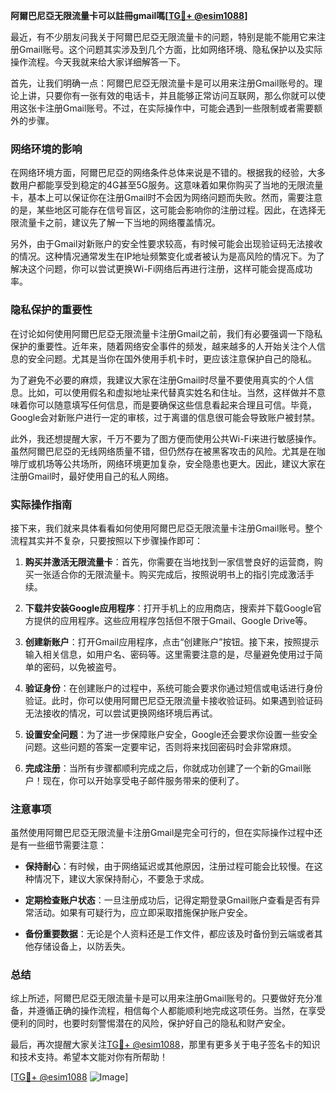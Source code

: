 **阿爾巴尼亞无限流量卡可以註冊gmail嗎[[TG💪+ @esim1088](https://t.me/s/esim1088)]**

最近，有不少朋友问我关于阿爾巴尼亞无限流量卡的问题，特别是能不能用它来注册Gmail账号。这个问题其实涉及到几个方面，比如网络环境、隐私保护以及实际操作流程。今天我就来给大家详细解答一下。

首先，让我们明确一点：阿爾巴尼亞无限流量卡是可以用来注册Gmail账号的。理论上讲，只要你有一张有效的电话卡，并且能够正常访问互联网，那么你就可以使用这张卡注册Gmail账号。不过，在实际操作中，可能会遇到一些限制或者需要额外的步骤。

### 网络环境的影响

在网络环境方面，阿爾巴尼亞的网络条件总体来说是不错的。根据我的经验，大多数用户都能享受到稳定的4G甚至5G服务。这意味着如果你购买了当地的无限流量卡，基本上可以保证你在注册Gmail时不会因为网络问题而失败。然而，需要注意的是，某些地区可能存在信号盲区，这可能会影响你的注册过程。因此，在选择无限流量卡之前，建议先了解一下当地的网络覆盖情况。

另外，由于Gmail对新账户的安全性要求较高，有时候可能会出现验证码无法接收的情况。这种情况通常发生在IP地址频繁变化或者被认为是高风险的情况下。为了解决这个问题，你可以尝试更换Wi-Fi网络后再进行注册，这样可能会提高成功率。

### 隐私保护的重要性

在讨论如何使用阿爾巴尼亞无限流量卡注册Gmail之前，我们有必要强调一下隐私保护的重要性。近年来，随着网络安全事件的频发，越来越多的人开始关注个人信息的安全问题。尤其是当你在国外使用手机卡时，更应该注意保护自己的隐私。

为了避免不必要的麻烦，我建议大家在注册Gmail时尽量不要使用真实的个人信息。比如，可以使用假名和虚拟地址来代替真实姓名和住址。当然，这样做并不意味着你可以随意填写任何信息，而是要确保这些信息看起来合理且可信。毕竟，Google会对新账户进行一定的审核，过于离谱的信息很可能会导致账户被封禁。

此外，我还想提醒大家，千万不要为了图方便而使用公共Wi-Fi来进行敏感操作。虽然阿爾巴尼亞的无线网络质量不错，但仍然存在被黑客攻击的风险。尤其是在咖啡厅或机场等公共场所，网络环境更加复杂，安全隐患也更大。因此，建议大家在注册Gmail时，最好使用自己的私人网络。

### 实际操作指南

接下来，我们就来具体看看如何使用阿爾巴尼亞无限流量卡注册Gmail账号。整个流程其实并不复杂，只要按照以下步骤操作即可：

1. **购买并激活无限流量卡**：首先，你需要在当地找到一家信誉良好的运营商，购买一张适合你的无限流量卡。购买完成后，按照说明书上的指引完成激活手续。

2. **下载并安装Google应用程序**：打开手机上的应用商店，搜索并下载Google官方提供的应用程序。这些应用程序包括但不限于Gmail、Google Drive等。

3. **创建新账户**：打开Gmail应用程序，点击“创建账户”按钮。接下来，按照提示输入相关信息，如用户名、密码等。这里需要注意的是，尽量避免使用过于简单的密码，以免被盗号。

4. **验证身份**：在创建账户的过程中，系统可能会要求你通过短信或电话进行身份验证。此时，你可以使用阿爾巴尼亞无限流量卡接收验证码。如果遇到验证码无法接收的情况，可以尝试更换网络环境后再试。

5. **设置安全问题**：为了进一步保障账户安全，Google还会要求你设置一些安全问题。这些问题的答案一定要牢记，否则将来找回密码时会非常麻烦。

6. **完成注册**：当所有步骤都顺利完成之后，你就成功创建了一个新的Gmail账户！现在，你可以开始享受电子邮件服务带来的便利了。

### 注意事项

虽然使用阿爾巴尼亞无限流量卡注册Gmail是完全可行的，但在实际操作过程中还是有一些细节需要注意：

- **保持耐心**：有时候，由于网络延迟或其他原因，注册过程可能会比较慢。在这种情况下，建议大家保持耐心，不要急于求成。
  
- **定期检查账户状态**：一旦注册成功后，记得定期登录Gmail账户查看是否有异常活动。如果有可疑行为，应立即采取措施保护账户安全。

- **备份重要数据**：无论是个人资料还是工作文件，都应该及时备份到云端或者其他存储设备上，以防丢失。

### 总结

综上所述，阿爾巴尼亞无限流量卡是可以用来注册Gmail账号的。只要做好充分准备，并遵循正确的操作流程，相信每个人都能顺利地完成这项任务。当然，在享受便利的同时，也要时刻警惕潜在的风险，保护好自己的隐私和财产安全。

最后，再次提醒大家关注[TG💪+ @esim1088](https://t.me/s/esim1088)，那里有更多关于电子签名卡的知识和技术支持。希望本文能对你有所帮助！

[[TG💪+ @esim1088](https://t.me/s/esim1088) ![Image](https://i.postimg.cc/4NQfJmqS/Snipaste-2025-05-13-00-14-12.png)]